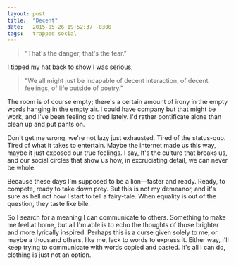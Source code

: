 ```yaml
---
layout: post
title:  "Decent"
date:   2015-05-26 19:52:37 -0300
tags:   trapped social
---
```


>"That's the danger, that's the fear."

I tipped my hat back to show I was serious,

>"We all might just be incapable of decent interaction, of decent feelings, of life outside of poetry."

The room is of course empty; there's a certain amount of irony in the empty words hanging in the empty air. I could have company but that might be work, and I've been feeling so tired lately. I'd rather pontificate alone than clean up and put pants on.

Don't get me wrong, we're not lazy just exhausted. Tired of the status-quo. Tired of what it takes to entertain. Maybe the internet made us this way, maybe it just exposed our true feelings. I say, It's the culture that breaks us, and our social circles that show us how, in excruciating detail, we can never be whole.

Because these days I'm supposed to be a lion—faster and ready. Ready, to compete, ready to take down prey. But this is not my demeanor, and it's sure as hell not how I start to tell a fairy-tale. When equality is out of the question, they taste like bile.

So I search for a meaning I can communicate to others. Something to make me feel at home, but all I'm able is to echo the thoughts of those brighter and more lyrically inspired. Perhaps this is a curse given solely to me, or maybe a thousand others, like me, lack to words to express it.  Either way, I'll keep trying to communicate with words copied and pasted. It's all I can do, clothing is just not an option.
